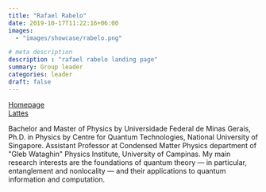 ```yaml
---
title: "Rafael Rabelo"
date: 2019-10-17T11:22:16+06:00
images: 
  - "images/showcase/rabelo.png"

# meta description
description : "rafael rabelo landing page"
summary: Group leader
categories: leader
draft: false
---
```


[Homepage](https://sites.ifi.unicamp.br/rabelo/)  
[Lattes](http://lattes.cnpq.br/4636726877204712)

Bachelor and Master of Physics by Universidade Federal de Minas Gerais, Ph.D. in Physics by Centre for Quantum Technologies, National University of Singapore. Assistant Professor at Condensed Matter Physics department of "Gleb Wataghin" Physics Institute, University of Campinas. My main research interests are the foundations of quantum theory — in particular, entanglement and nonlocality — and their applications to quantum information and computation.